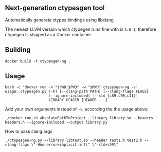 ## Next-generation ctypesgen tool
 
Automatically generate ctypes bindings using libclang.

The newest LLVM version which ctypegen runs fine with is `3.8.1`, therefore ctypegen is shipped as a Docker container.


## Building

```
docker build -t ctypesgen-ng .
```


## Usage

```
bash -c 'docker run -v "$PWD:$PWD" -w "$PWD" ctypesgen-ng -v'
usage: ctypesgen.py [-h] [--clang-path PATH] [--clang-flags FLAGS]
                    [--ignore-included] [--std {c89,c99,c11}]
                    LIBRARY HEADER [HEADER ...]
```

Add your own arguments instead of `-v`, according the the usage above:

```
./docker_run.sh absolutePathToProject --library library.so --headers headers.h --ignore-included --output library.py
```

How to pass clang args

```
./ctypesgen-ng.py --library libtest.so --header test1.h test2.h --clang-flags \"-Wno-error=implicit-int\" \"-std=c99\"
```
